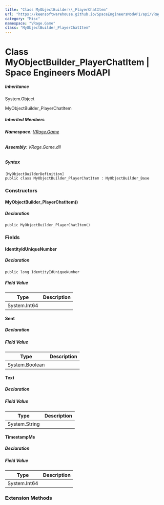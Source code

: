```yaml
---
title: "Class MyObjectBuilder\\_PlayerChatItem"
url: "https://keensoftwarehouse.github.io/SpaceEngineersModAPI/api/VRage.Game.MyObjectBuilder_PlayerChatItem.html"
category: "Misc"
namespace: "VRage.Game"
class: "MyObjectBuilder_PlayerChatItem"
---
```


# Class MyObjectBuilder\_PlayerChatItem | Space Engineers ModAPI

##### Inheritance

System.Object

MyObjectBuilder\_PlayerChatItem

##### Inherited Members

###### **Namespace**: [VRage.Game](https://keensoftwarehouse.github.io/SpaceEngineersModAPI/api/VRage.Game.html)

###### **Assembly**: VRage.Game.dll

##### Syntax

```
[MyObjectBuilderDefinition]
public class MyObjectBuilder_PlayerChatItem : MyObjectBuilder_Base
```

### Constructors

#### MyObjectBuilder\_PlayerChatItem()

##### Declaration

```
public MyObjectBuilder_PlayerChatItem()
```

### Fields

#### IdentityIdUniqueNumber

##### Declaration

```
public long IdentityIdUniqueNumber
```

##### Field Value

| Type | Description |
| --- | --- |
| System.Int64 |     |

#### Sent

##### Declaration

##### Field Value

| Type | Description |
| --- | --- |
| System.Boolean |     |

#### Text

##### Declaration

##### Field Value

| Type | Description |
| --- | --- |
| System.String |     |

#### TimestampMs

##### Declaration

##### Field Value

| Type | Description |
| --- | --- |
| System.Int64 |     |

### Extension Methods